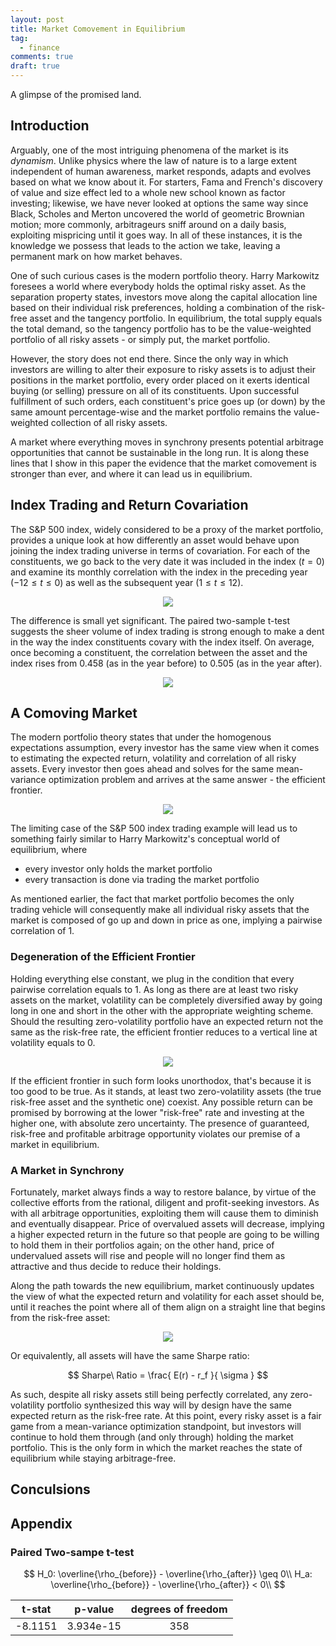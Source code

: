 ```yaml
---
layout: post
title: Market Comovement in Equilibrium 
tag:
  - finance
comments: true
draft: true
---
```


A glimpse of the promised land.

## Introduction

Arguably, one of the most intriguing phenomena of the market is its _dynamism_. Unlike physics where the law of nature is to a large extent independent of human awareness, market responds, adapts and evolves based on what we know about it. For starters, Fama and French's discovery of value and size effect led to a whole new school known as factor investing; likewise, we have never looked at options the same way since Black, Scholes and Merton uncovered the world of geometric Brownian motion; more commonly, arbitrageurs sniff around on a daily basis, exploiting mispricing until it goes way. In all of these instances, it is the knowledge we possess that leads to the action we take, leaving a permanent mark on how market behaves.

One of such curious cases is the modern portfolio theory. Harry Markowitz foresees a world where everybody holds the optimal risky asset. As the separation property states, investors move along the capital allocation line based on their individual risk preferences, holding a combination of the risk-free asset and the tangency portfolio. In equilibrium, the total supply equals the total demand, so the tangency portfolio has to be the value-weighted portfolio of all risky assets - or simply put, the market portfolio.

However, the story does not end there. Since the only way in which investors are willing to alter their exposure to risky assets is to adjust their positions in the market portfolio, every order placed on it exerts identical buying (or selling) pressure on all of its constituents. Upon successful fulfillment of such orders, each constituent's price goes up (or down) by the same amount percentage-wise and the market portfolio remains the value-weighted collection of all risky assets.

A market where everything moves in synchrony presents potential arbitrage opportunities that cannot be sustainable in the long run. It is along these lines that I show in this paper the evidence that the market comovement is stronger than ever, and where it can lead us in equilibrium.

## Index Trading and Return Covariation

The S&P 500 index, widely considered to be a proxy of the market portfolio, provides a unique look at how differently an asset would behave upon joining the index trading universe in terms of covariation. For each of the constituents, we go back to the very date it was included in the index ($t = 0$) and examine its monthly correlation with the index in the preceding year ($-12 \leq t \leq 0$) as well as the subsequent year ($1 \leq t \leq 12$).

<div align="center">
  <img src="https://shawenyao.github.io/ETF-vs-rho/output/event_study1_monthly_rho.svg" />
</div>

The difference is small yet significant. The paired two-sample t-test suggests the sheer volume of index trading is strong enough to make a dent in the way the index constituents covary with the index itself. On average, once becoming a constituent, the correlation between the asset and the index rises from 0.458 (as in the year before) to 0.505 (as in the year after).

<div align="center">
  <img src="https://shawenyao.github.io/ETF-vs-rho/output/event_study3_plot3_pre_post_distribution.svg" />
</div>

## A Comoving Market

The modern portfolio theory states that under the homogenous expectations assumption, every investor has the same view when it comes to estimating the expected return, volatility and correlation of all risky assets. Every investor then goes ahead and solves for the same mean-variance optimization problem and arrives at the same answer - the efficient frontier.

<div align="center">
  <img src="https://shawenyao.github.io/ETF-vs-rho/output/efficient_frontier1.svg" />
</div>

The limiting case of the S&P 500 index trading example will lead us to something fairly similar to Harry Markowitz's conceptual world of equilibrium, where
* every investor only holds the market portfolio
* every transaction is done via trading the market portfolio

As mentioned earlier, the fact that market portfolio becomes the only trading vehicle will consequently make all individual risky assets that the market is composed of go up and down in price as one, implying a pairwise correlation of 1.

### Degeneration of the Efficient Frontier

Holding everything else constant, we plug in the condition that every pairwise correlation equals to 1. As long as there are at least two risky assets on the market, volatility can be completely diversified away by going long in one and short in the other with the appropriate weighting scheme. Should the resulting zero-volatility portfolio have an expected return not the same as the risk-free rate, the efficient frontier reduces to a vertical line at volatility equals to 0.

<div align="center">
  <img src="https://shawenyao.github.io/ETF-vs-rho/output/efficient_frontier2.svg" />
</div>

If the efficient frontier in such form looks unorthodox, that's because it is too good to be true. As it stands, at least two zero-volatility assets (the true risk-free asset and the synthetic one) coexist. Any possible return can be promised by borrowing at the lower "risk-free" rate and investing at the higher one, with absolute zero uncertainty. The presence of guaranteed, risk-free and profitable arbitrage opportunity violates our premise of a market in equilibrium.

### A Market in Synchrony

Fortunately, market always finds a way to restore balance, by virtue of the collective efforts from the rational, diligent and profit-seeking investors. As with all arbitrage opportunities, exploiting them will cause them to diminish and eventually disappear. Price of overvalued assets will decrease, implying a higher expected return in the future so that people are going to be willing to hold them in their portfolios again; on the other hand, price of undervalued assets will rise and people will no longer find them as attractive and thus decide to reduce their holdings. 

Along the path towards the new equilibrium, market continuously updates the view of what the expected return and volatility for each asset should be, until it reaches the point where all of them align on a straight line that begins from the risk-free asset:

<div align="center">
  <img src="https://shawenyao.github.io/ETF-vs-rho/output/efficient_frontier3.svg" />
</div>

Or equivalently, all assets will have the same Sharpe ratio:

$$
Sharpe\ Ratio = \frac{ E(r) - r_f }{ \sigma }
$$

As such, despite all risky assets still being perfectly correlated, any zero-volatility portfolio synthesized this way will by design have the same expected return as the risk-free rate. At this point, every risky asset is a fair game from a mean-variance optimization standpoint, but investors will continue to hold them through (and only through) holding the market portfolio. This is the only form in which the market reaches the state of equilibrium while staying arbitrage-free.

## Conculsions

## Appendix

### Paired Two-sampe t-test

$$
H_0: \overline{\rho_{before}} - \overline{\rho_{after}} \geq 0\\
H_a: \overline{\rho_{before}} - \overline{\rho_{after}} < 0\\
$$

| t-stat | p-value | degrees of freedom |
| :---: |:---: |:---: |
| -8.1151 | 3.934e-15 | 358 |
